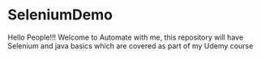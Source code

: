 # SeleniumDemo

Hello People!!!
Welcome to Automate with me, this repository will have Selenium and java basics which are covered as part of my Udemy course
